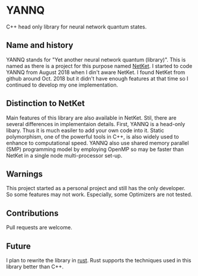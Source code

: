 # YANNQ

C++ head only library for neural network quantum states. 

## Name and history
YANNQ stands for "Yet another neural network quantum (library)". 
This is named as there is a project for this purpose named [NetKet](https://www.netket.org/).
I started to code YANNQ from August 2018 when I din't aware NetKet. 
I found NetKet from github around Oct. 2018 but it didn't have enough features at that time so I continued to develop my one implementation.

## Distinction to NetKet
Main features of this library are also available in NetKet. 
Stil, there are several differences in implementaion details.
First, YANNQ is a head-only libary. Thus it is much easiler to add your own code into it. 
Static polymorphism, one of the powerful tools in C++, is also widely used to enhance to computational speed.
YANNQ also use shared memory parallel (SMP) programming model by employing OpenMP so may be faster than NetKet in a single node multi-processor set-up. 


## Warnings
This project started as a personal project and still has the only developer. So some features may not work. 
Especially, some Optimizers are not tested. 


## Contributions
Pull requests are welcome.

## Future
I plan to rewrite the library in [rust](https://www.rust-lang.org/). Rust supports the techniques used in this library better than C++. 
